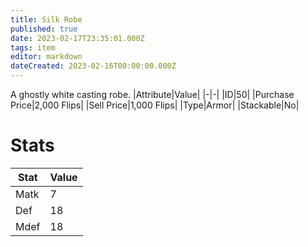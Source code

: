 ```yaml
---
title: Silk Robe
published: true
date: 2023-02-17T23:35:01.000Z
tags: item
editor: markdown
dateCreated: 2023-02-16T00:00:00.000Z
---
```


A ghostly white casting robe.
|Attribute|Value|
|-|-|
|ID|50|
|Purchase Price|2,000 Flips|
|Sell Price|1,000 Flips|
|Type|Armor|
|Stackable|No|

# Stats
|Stat|Value|
|-|-|
|Matk|7|
|Def|18|
|Mdef|18|

